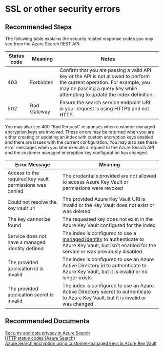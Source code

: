 <properties
	pageTitle="Connectivity/SSL or other security errors"
	description="Connectivity/SSL or other security errors"
	service="microsoft.search"
	resource="searchservices"
	authors="mrcarter8"
	ms.author="mcarter"
	selfHelpType="resource"
	displayOrder="5"
	supportTopicIds="32681387"
	resourceTags=""
	productPesIds="15568"
	cloudEnvironments="public"
	articleId="search-sslorothersecurityerrors"	
/>

# SSL or other security errors

## **Recommended Steps**

The following table explains the security related response codes you may see from the Azure Search REST API:

|Status code|Meaning|Notes
|-----------|-------|-----|
|403|Forbidden|Confirm that you are passing a valid API key or the API is not allowed to perform the current operation. For example, you may be passing a query key while attempting to update the index definition.|
|502|Bad Gateway|Ensure the search service endpoint URL in your request is using HTTPS and not HTTP.

You may also see 400 "Bad Request" responses when customer managed encryption keys are involved.  These errors may be returned when you are either creating or updating an index with custom encryption keys enabled and there are issues with the current configuration.  You may also see these error messages when you later execute a request to the Azure Search API and the customer managed encryption key configuration has changed.

|Error Message|Meaning|
|-----------|-------|
|Access to the required key vault permissions was denied|The credentails provided are not allowed to access Azure Key Vault or permissions were revoked|
|Could not resolve the key vault uri|The provided Azure Key Vault URI is invalid or the Key Vault does not exist or was deleted|
|The key cannot be found|The requested key does not exist in the Azure Key Vault configured for the index|
|Service does not have a managed identity defined|The index is configured to use a [managed identity](https://docs.microsoft.com/azure/active-directory/managed-identities-azure-resources/overview) to authenticate to Azure Key Vault, but isn't enabled for the service or was previously disabled|
|The provided application id is invalid|The index is configured to use an Azure Active Directory id to authenticate to Azure Key Vault, but it is invalid or no longer exists|
|The provided application secret is invalid|The index is configured to use an Azure Active Directory secret to authenticate to Azure Key Vault, but it is invalid or was changed|

## **Recommended Documents**
[Security and data privacy in Azure Search](https://docs.microsoft.com/azure/search/search-security-overview#encrypted-transmission-and-storage)<br>
[HTTP status codes (Azure Search)](https://docs.microsoft.com/rest/api/searchservice/http-status-codes)<br>
[Azure Search encryption using customer-managed keys in Azure Key Vault](https://docs.microsoft.com/azure/search/search-security-manage-encryption-keys)